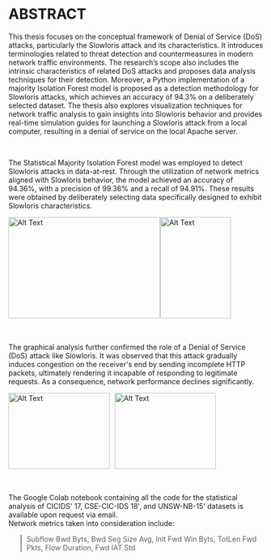 # ABSTRACT

This thesis focuses on the conceptual framework of Denial of Service (DoS) attacks, particularly the Slowloris attack and its characteristics. It introduces terminologies related to threat detection and countermeasures in modern network traffic environments. The research’s scope also includes the intrinsic characteristics of related DoS attacks and proposes data analysis techniques for their detection. Moreover, a Python implementation of a majority Isolation Forest model is proposed as a detection methodology for Slowloris attacks, which achieves an accuracy of 94.3% on a deliberately selected dataset. The thesis also explores visualization techniques for network traffic analysis to gain insights into Slowloris behavior and provides real-time simulation guides for launching a Slowloris attack from a local computer, resulting in a denial of service on the local Apache server.

<br>


The Statistical Majority Isolation Forest model was employed to detect Slowloris attacks in data-at-rest. Through the utilization of network metrics aligned with Slowloris behavior, the model achieved an accuracy of 94.36%, with a precision of 99.36% and a recall of 94.91%. These results were obtained by deliberately selecting data specifically designed to exhibit Slowloris characteristics. 

<div style="display:flex">
    <img src="https://github.com/IoannisTsirozidis/Study-on-Slowloris-using-data-driven-NID/blob/main/Statistics%20and%20Graphs/tree.png" alt="Alt Text" width="300" height="200">
    <img src="https://github.com/IoannisTsirozidis/Study-on-Slowloris-using-data-driven-NID/blob/main/Statistics%20and%20Graphs/anomaly_i.png" alt="Alt Text" width="140" height="200">
</div>

<br>
<br>

The graphical analysis further confirmed the role of a Denial of Service (DoS) attack like Slowloris. It was observed that this attack gradually induces congestion on the receiver's end by sending incomplete HTTP packets, ultimately rendering it incapable of responding to legitimate requests. As a consequence, network performance declines significantly.


<div style="display:flex">
    <img src="https://github.com/IoannisTsirozidis/Study-on-Slowloris-using-data-driven-NID/blob/main/Statistics%20and%20Graphs/graphical_after_slowhttptest.png" alt="Alt Text" width="200" height="150" style="margin-right:10px;">
    <img src="https://github.com/IoannisTsirozidis/Study-on-Slowloris-using-data-driven-NID/blob/main/Statistics%20and%20Graphs/flow%20iat%20max.png" alt="Alt Text" width="200" height="150">
</div>

<br>
<br>


The Google Colab notebook containing all the code for the statistical analysis of CICIDS' 17, CSE-CIC-IDS 18', and UNSW-NB-15' datasets is available upon request via email. 
<br>
Network metrics taken into consideration include:
<blockquote style="border-left: 2px solid gray; padding-left: 10px;">
    Subflow Bwd Byts, Bwd Seg Size Avg, Init Fwd Win Byts, TotLen Fwd Pkts, Flow Duration, Fwd IAT Std
</blockquote>



